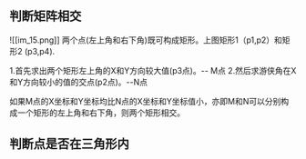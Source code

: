 ## 判断矩阵相交

![[im_15.png]]
两个点(左上角和右下角)既可构成矩形。上图矩形1（p1,p2）和矩形2 (p3,p4).

1.首先求出两个矩形左上角的X和Y方向较大值(p3点)。-- M点
2.然后求游侠角在X和Y方向较小的值的交点(p2点)。--N点

如果M点的X坐标和Y坐标均比N点的X坐标和Y坐标值小，亦即M和N可以分别构成一个矩形的左上角和右下角，则两个矩形相交。

## 判断点是否在三角形内